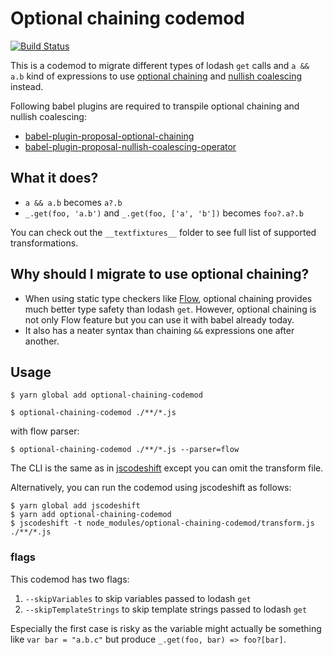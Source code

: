 # Optional chaining codemod

[![Build Status](https://travis-ci.org/villesau/optional-chaining-codemod.svg?branch=master)](https://travis-ci.org/villesau/optional-chaining-codemod)

This is a codemod to migrate different types of lodash `get` calls and `a && a.b` kind of 
expressions to use [optional chaining](https://github.com/tc39/proposal-optional-chaining)
and [nullish coalescing](https://github.com/tc39/proposal-nullish-coalescing) instead.

Following babel plugins are required to transpile optional chaining and nullish
coalescing:

- [babel-plugin-proposal-optional-chaining](https://babeljs.io/docs/en/babel-plugin-proposal-optional-chaining)
- [babel-plugin-proposal-nullish-coalescing-operator](https://babeljs.io/docs/en/babel-plugin-proposal-nullish-coalescing-operator)

## What it does?

- `a && a.b` becomes `a?.b`
- `_.get(foo, 'a.b')` and `_.get(foo, ['a', 'b'])` becomes `foo?.a?.b`

You can check out the `__textfixtures__` folder to see full list of supported transformations.

## Why should I migrate to use optional chaining?

- When using static type checkers like [Flow](https://github.com/facebook/flow), 
optional chaining provides much better type safety than lodash `get`. However, optional 
chaining is not only Flow feature but you can use it with babel already today.
- It also has a neater syntax than chaining `&&` expressions one after another.

## Usage

```
$ yarn global add optional-chaining-codemod
```
```
$ optional-chaining-codemod ./**/*.js
```

with flow parser:

```
$ optional-chaining-codemod ./**/*.js --parser=flow
```

The CLI is the same as in [jscodeshift](https://github.com/facebook/jscodeshift)
except you can omit the transform file.

Alternatively, you can run the codemod using jscodeshift as follows:

```
$ yarn global add jscodeshift
$ yarn add optional-chaining-codemod
$ jscodeshift -t node_modules/optional-chaining-codemod/transform.js ./**/*.js
```

### flags

This codemod has two flags:
1. `--skipVariables` to skip variables passed to lodash `get`
2. `--skipTemplateStrings` to skip template strings passed to lodash `get`

Especially the first case is risky as the variable might actually be something
like `var bar = "a.b.c"` but produce `_.get(foo, bar) => foo?[bar]`.
